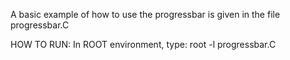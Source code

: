 A basic example of how to use the progressbar is given in the file progressbar.C

HOW TO RUN: 
In ROOT environment, type:
root -l progressbar.C 


